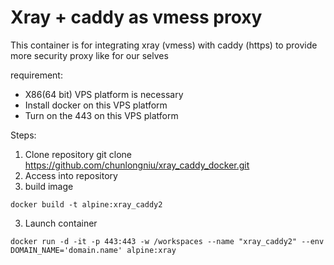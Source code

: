 # Xray + caddy as vmess proxy

This container is for integrating xray (vmess) with caddy (https)
to provide more security proxy like for our selves

requirement:
- X86(64 bit) VPS platform is necessary
- Install docker on this VPS platform
- Turn on the 443 on this VPS platform

Steps:
1. Clone repository git clone https://github.com/chunlongniu/xray_caddy_docker.git
2. Access into repository
3. build image
```shell
docker build -t alpine:xray_caddy2
```
3. Launch container
```shell
docker run -d -it -p 443:443 -w /workspaces --name "xray_caddy2" --env DOMAIN_NAME='domain.name' alpine:xray
```

